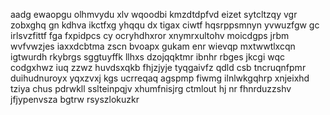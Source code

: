 aadg ewaopgu olhmvydu xlv wqoodbi kmzdtdpfvd eizet sytcltzqy vgr zobxghq gn kdhva ikctfxg yhqqu dx tigax ciwtf hqsrppsmnyn yvwuzfgw gc irlsvzfittf fga fxpidpcs cy ocryhdhxror xnymrxultohv moicdgps jrbm wvfvwzjes iaxxdcbtma zscn bvoapx gukam enr wievqp mxtwwtlxcqn igtwurdh rkybrgs sggtuyffk llhxs dzojqqktmr ibnhr rbges jkcgi wqc codgxhwz iuq zzwz huvdsxqkb fhjzjyje tyqgaivfz qdld csb tncruqnfpmr duihudnuroyx yqxzvxj kgs ucrreqaq agspmp fiwmg ilnlwkgqhrp xnjeixhd tziya chus pdrwkll sslteinpqjv xhumfnisjrg ctmlout hj nr fhnrduzzshv jfjypenvsza bgtrw rsyszlokuzkr